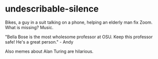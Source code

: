 # undescribable-silence
Bikes, a guy in a suit talking on a phone, helping an elderly man fix Zoom. What is missing? Music.

"Bella Bose is the most wholesome professor at OSU. Keep this professor safe! He's a great person." - Andy

Also memes about Alan Turing are hilarious.
